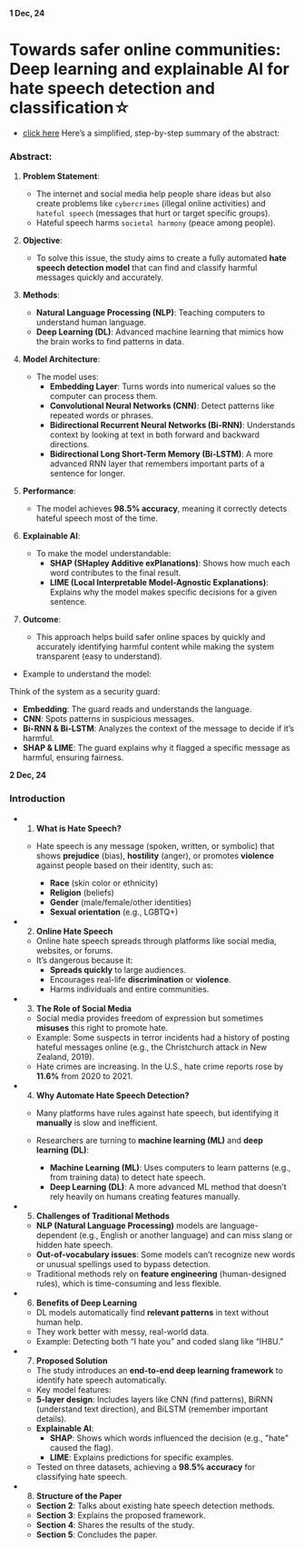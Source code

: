 **1 Dec, 24**

# Towards safer online communities: Deep learning and explainable AI for hate speech detection and classification☆

- [click here](https://www.sciencedirect.com/science/article/abs/pii/S0045790624000818)
  Here’s a simplified, step-by-step summary of the abstract:

### Abstract:

1. **Problem Statement**:

   - The internet and social media help people share ideas but also create problems like `cybercrimes` (illegal online activities) and `hateful speech` (messages that hurt or target specific groups).
   - Hateful speech harms `societal harmony` (peace among people).

2. **Objective**:

   - To solve this issue, the study aims to create a fully automated **hate speech detection model** that can find and classify harmful messages quickly and accurately.

3. **Methods**:

   - **Natural Language Processing (NLP)**: Teaching computers to understand human language.
   - **Deep Learning (DL)**: Advanced machine learning that mimics how the brain works to find patterns in data.

4. **Model Architecture**:

   - The model uses:
     - **Embedding Layer**: Turns words into numerical values so the computer can process them.
     - **Convolutional Neural Networks (CNN)**: Detect patterns like repeated words or phrases.
     - **Bidirectional Recurrent Neural Networks (Bi-RNN)**: Understands context by looking at text in both forward and backward directions.
     - **Bidirectional Long Short-Term Memory (Bi-LSTM)**: A more advanced RNN layer that remembers important parts of a sentence for longer.

5. **Performance**:

   - The model achieves **98.5% accuracy**, meaning it correctly detects hateful speech most of the time.

6. **Explainable AI**:

   - To make the model understandable:
     - **SHAP (SHapley Additive exPlanations)**: Shows how much each word contributes to the final result.
     - **LIME (Local Interpretable Model-Agnostic Explanations)**: Explains why the model makes specific decisions for a given sentence.

7. **Outcome**:
   - This approach helps build safer online spaces by quickly and accurately identifying harmful content while making the system transparent (easy to understand).

- Example to understand the model:

Think of the system as a security guard:

- **Embedding**: The guard reads and understands the language.
- **CNN**: Spots patterns in suspicious messages.
- **Bi-RNN & Bi-LSTM**: Analyzes the context of the message to decide if it’s harmful.
- **SHAP & LIME**: The guard explains why it flagged a specific message as harmful, ensuring fairness.

**2 Dec, 24**

### Introduction

- 1. **What is Hate Speech?**

  - Hate speech is any message (spoken, written, or symbolic) that shows **prejudice** (bias), **hostility** (anger), or promotes **violence** against people based on their identity, such as:

    - **Race** (skin color or ethnicity)
    - **Religion** (beliefs)
    - **Gender** (male/female/other identities)
    - **Sexual orientation** (e.g., LGBTQ+)

- 2. **Online Hate Speech**

  - Online hate speech spreads through platforms like social media, websites, or forums.
  - It’s dangerous because it:
    - **Spreads quickly** to large audiences.
    - Encourages real-life **discrimination** or **violence**.
    - Harms individuals and entire communities.

- 3. **The Role of Social Media**

  - Social media provides freedom of expression but sometimes **misuses** this right to promote hate.
  - Example: Some suspects in terror incidents had a history of posting hateful messages online (e.g., the Christchurch attack in New Zealand, 2019).
  - Hate crimes are increasing. In the U.S., hate crime reports rose by **11.6%** from 2020 to 2021.

- 4. **Why Automate Hate Speech Detection?**

  - Many platforms have rules against hate speech, but identifying it **manually** is slow and inefficient.
  - Researchers are turning to **machine learning (ML)** and **deep learning (DL)**:

    - **Machine Learning (ML)**: Uses computers to learn patterns (e.g., from training data) to detect hate speech.
    - **Deep Learning (DL)**: A more advanced ML method that doesn’t rely heavily on humans creating features manually.

- 5. **Challenges of Traditional Methods**

  - **NLP (Natural Language Processing)** models are language-dependent (e.g., English or another language) and can miss slang or hidden hate speech.
  - **Out-of-vocabulary issues**: Some models can’t recognize new words or unusual spellings used to bypass detection.
  - Traditional methods rely on **feature engineering** (human-designed rules), which is time-consuming and less flexible.

- 6. **Benefits of Deep Learning**

  - DL models automatically find **relevant patterns** in text without human help.
  - They work better with messy, real-world data.
  - Example: Detecting both “I hate you” and coded slang like “IH8U.”

- 7. **Proposed Solution**

  - The study introduces an **end-to-end deep learning framework** to identify hate speech automatically.
  - Key model features:
  - **5-layer design**: Includes layers like CNN (find patterns), BiRNN (understand text direction), and BiLSTM (remember important details).
  - **Explainable AI**:
    - **SHAP**: Shows which words influenced the decision (e.g., "hate" caused the flag).
    - **LIME**: Explains predictions for specific examples.
  - Tested on three datasets, achieving a **98.5% accuracy** for classifying hate speech.

- 8. **Structure of the Paper**
  - **Section 2**: Talks about existing hate speech detection methods.
  - **Section 3**: Explains the proposed framework.
  - **Section 4**: Shares the results of the study.
  - **Section 5**: Concludes the paper.
